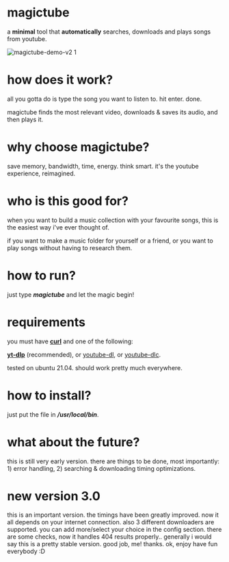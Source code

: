 # magictube

a **minimal** tool that **automatically** searches, downloads and plays songs from youtube.

![magictube-demo-v2 1](https://user-images.githubusercontent.com/26126049/128795673-bade22ab-bab1-415e-acdc-1140bb654532.gif)

# how does it work?

all you gotta do is type the song you want to listen to. hit enter. done.

magictube finds the most relevant video, downloads & saves its audio, and then plays it.

# why choose magictube?

save memory, bandwidth, time, energy. think smart. it's the youtube experience, reimagined.

# who is this good for?

when you want to build a music collection with your favourite songs, this is the easiest way i've ever thought of.

if you want to make a music folder for yourself or a friend, or you want to play songs without having to research them.

# how to run?

just type ***magictube*** and let the magic begin!

# requirements

you must have [**curl**](https://google.com/search?&q=install+curl+linux) and one of the following:

[**yt-dlp**](https://github.com/yt-dlp/yt-dlp) (recommended), or [youtube-dl](https://youtube-dl.org), or [youtube-dlc](https://github.com/blackjack4494/yt-dlc).

tested on ubuntu 21.04. should work pretty much everywhere.

# how to install?

just put the file in ***/usr/local/bin***.

# what about the future?

this is still very early version. there are things to be done, most importantly: 1) error handling, 2) searching & downloading timing optimizations.

# new version 3.0

this is an important version. the timings have been greatly improved. now it all depends on your internet connection. also 3 different downloaders are supported. you can add more/select your choice in the config section. there are some checks, now it handles 404 results properly.. generally i would say this is a pretty stable version. good job, me! thanks. ok, enjoy have fun everybody :D
